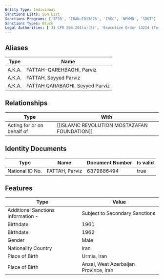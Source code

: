 ```yaml
---
Entity Type: Individual
Sanctions Lists: SDN List
Sanctions Programs: ['IFSR', 'IRAN-EO13876', 'IRGC', 'NPWMD', 'SDGT']
Sanctions Types: Block
Legal Authorities: ['31 CFR 594.201(a)(5)', 'Executive Order 13224 (Terrorism)', 'Executive Order 13382 (Non-proliferation)', 'Executive Order 13876 (Iran)', 'TRA']
---
```


## Aliases
| Type  | Name      | 
|-------|-----------|
| A.K.A. | FATTAH-QAREHBAGHI, Parviz |
| A.K.A. | FATTAH, Seyyed Parviz |
| A.K.A. | FATTAH QARABAGHI, Seyyed Parviz |

## Relationships
| Type  | With      | 
|-------|-----------|
| Acting for or on behalf of | [[ISLAMIC REVOLUTION MOSTAZAFAN FOUNDATION]] |

## Identity Documents
| Type  | Name      | Document Number | Is valid |
|-------|-----------|-----------------|----------|
| National ID No. | FATTAH, Parviz | 6379886494 | true |

## Features
| Type  | Value      |
|-------|------------|
| Additional Sanctions Information - | Subject to Secondary Sanctions |
| Birthdate | 1961 |
| Birthdate | 1962 |
| Gender | Male |
| Nationality Country | Iran |
| Place of Birth | Urmia, Iran |
| Place of Birth | Anzal, West Azerbaijan Province, Iran |
